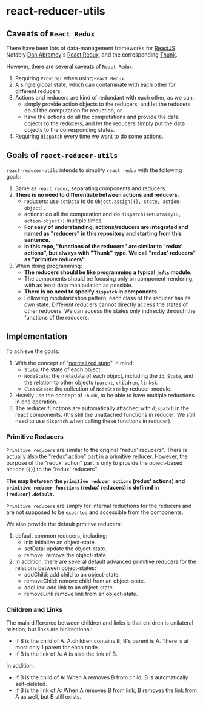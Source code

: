 # react-reducer-utils

## Caveats of `React Redux`

There have been lots of data-management frameworks for [ReactJS](https://react.dev/). Notably
[Dan Abramov](https://github.com/gaearon)'s [React Redux](https://github.com/reduxjs/react-redux),
and the corresponding [Thunk](https://github.com/reduxjs/redux-thunk).

However, there are several caveats of `React Redux`:
1. Requiring `Provider` when using `React Redux`.
2. A single global state, which can contaminate with each other for different reducers.
3. Actions and reducers are kind of redundant with each other, as we can:
    * simply provide action objects to the reducers, and let the reducers do all the computation for reduction, or
    * have the actions do all the computations and provide the data objects to the reducers, and let the reducers simply put the data objects to the corresponding states.
4. Requiring `dispatch` every time we want to do some actions.

## Goals of `react-reducer-utils`

`react-reducer-utils` intends to simplify `react redux` with the following goals:
1. Same as `react redux`, separating components and reducers.
2. **There is no need to differentiate between actions and reducers**.
    * reducers: use `setData` to do `Object.assign({}, state, action-object)`.
    * actions: do all the computation and do `dispatch(setData(myID, action-object))` multiple times.
    * **For easy of understanding, actions/reducers are integrated and named as "reducers" in this repository and starting from this sentence.**
    * **In this repo, "functions of the reducers" are similar to "redux' actions", but always with "Thunk" type. We call "redux' reducers" as "primitive reducers".**
3. When doing programming:
    * **The reducers should be like programming a typical `js`/`ts` module.**
    * The components should be focusing only on component-rendering, with as least data manipulation as possible.
    * **There is no need to specify `dispatch` in components**.
    * Following modularization pattern, each class of the reducer has its own state. Different reducers cannot directly access the states of other reducers. We can access the states only indirectly through the functions of the reducers.

## Implementation

To achieve the goals:
1. With the concept of "[normalized state](https://redux.js.org/usage/structuring-reducers/normalizing-state-shape)" in mind:
    * `State`: the state of each object.
    * `NodeState`: the metadata of each object, including the `id`, `State`, and the relation to other objects (`parent`, `children`, `links`).
    * `ClassState`: the collection of `NodeState` by reducer-module.
2. Heavily use the concept of `Thunk`, to be able to have multiple reductions in one operation.
3. The reducer functions are automatically attached with `dispatch` in the react components. (It's still the unattached functions in reducer. We still need to use `dispatch` when calling these functions in reducer).

### Primitive Reducers

`Primitive reducers` are similar to the original "redux' reducers".
There is actually also the "redux' action" part in a primitive reducer.
However, the purpose of the "redux' action" part is only to provide
the object-based actions (`{}`) to the "redux' reducers".

**The map between the `primitive reducer actions` (redux' actions)
and `primitive reducer functions` (redux' reducers)
is defined in `[reducer].default`.**

`Primitive reducers` are simply for internal reductions for the reducers
and are not supposed to be `exported` and accessible from the components.

We also provide the default prmitive reducers:
1. default common reducers, including:
    * init: initialize an object-state.
    * setData: update the object-state.
    * remove: remove the object-state.
2. In addition, there are several default advanced primitive reducers for the relations between object-states:
    * addChild: add child to an object-state.
    * removeChild: remove child from an object-state.
    * addLink: add link to an object-state.
    * removeLink remove link from an object-state.

### Children and Links

The main difference between children and links
is that children is unilateral relation, but links are bidirectional:

* If B is the child of A: A.children contains B, B's parent is A. There is at most only 1 parent for each node.
* If B is the link of A: A is also the link of B.

In addition:
* If B is the child of A: When A removes B from child, B is automatically self-deleted.
* If B is the link of A: When A removes B from link, B removes the link from A as well, but B still exists.
